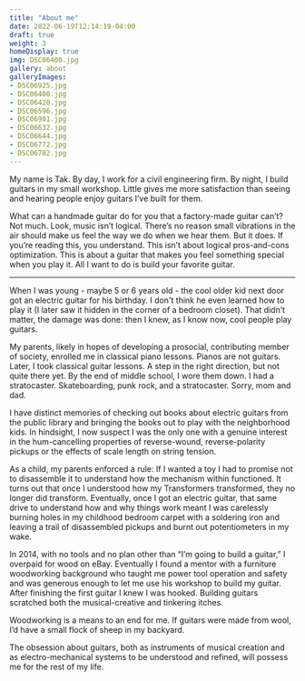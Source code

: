 ```yaml
---
title: "About me"
date: 2022-06-19T12:14:19-04:00
draft: true
weight: 3
homeDisplay: true
img: DSC06408.jpg
gallery: about
galleryImages:
- DSC06925.jpg
- DSC06400.jpg
- DSC06420.jpg
- DSC06596.jpg
- DSC06901.jpg
- DSC06632.jpg
- DSC06644.jpg
- DSC06772.jpg
- DSC06782.jpg
---
```


My name is Tak. By day, I work for a civil engineering firm. By night, I build guitars in my small workshop. Little gives me more satisfaction than seeing and hearing people enjoy guitars I’ve built for them.

What can a handmade guitar do for you that a factory-made guitar can’t? Not much. Look, music isn’t logical. There’s no reason small vibrations in the air should make us feel the way we do when we hear them. But it does. If you’re reading this, you understand. This isn’t about logical pros-and-cons optimization. This is about a guitar that makes you feel something special when you play it. All I want to do is build your favorite guitar. 

<hr>

When I was young - maybe 5 or 6 years old - the cool older kid next door got an electric guitar for his birthday. I don't think he even learned how to play it (I later saw it hidden in the corner of a bedroom closet). That didn’t matter, the damage was done: then I knew, as I know now, cool people play guitars.  

My parents, likely in hopes of developing a prosocial, contributing member of society, enrolled me in classical piano lessons. Pianos are not guitars. Later, I took classical guitar lessons. A step in the right direction, but not quite there yet. By the end of middle school, I wore them down. I had a stratocaster. Skateboarding, punk rock, and a stratocaster. Sorry, mom and dad. 

I have distinct memories of checking out books about electric guitars from the public library and bringing the books out to play with the neighborhood kids. In hindsight, I now suspect I was the only one with a genuine interest in the hum-cancelling properties of reverse-wound, reverse-polarity pickups or the effects of scale length on string tension. 

As a child, my parents enforced a rule: If I wanted a toy I had to promise not to disassemble it to understand how the mechanism within functioned. It turns out that once I understood how my Transformers transformed, they no longer did transform. Eventually, once I got an electric guitar, that same drive to understand how and why things work meant I was carelessly burning holes in my childhood bedroom carpet with a soldering iron and leaving a trail of disassembled pickups and burnt out potentiometers in my wake. 

In 2014, with no tools and no plan other than “I’m going to build a guitar,” I overpaid for wood on eBay. Eventually I found a mentor with a furniture woodworking background who taught me power tool operation and safety and was generous enough to let me use his workshop to build my guitar. After finishing the first guitar I knew I was hooked. Building guitars scratched both the musical-creative and tinkering itches.

Woodworking is a means to an end for me. If guitars were made from wool, I’d have a small flock of sheep in my backyard. 

The obsession about guitars, both as instruments of musical creation and as electro-mechanical systems to be understood and refined, will possess me for the rest of my life. 